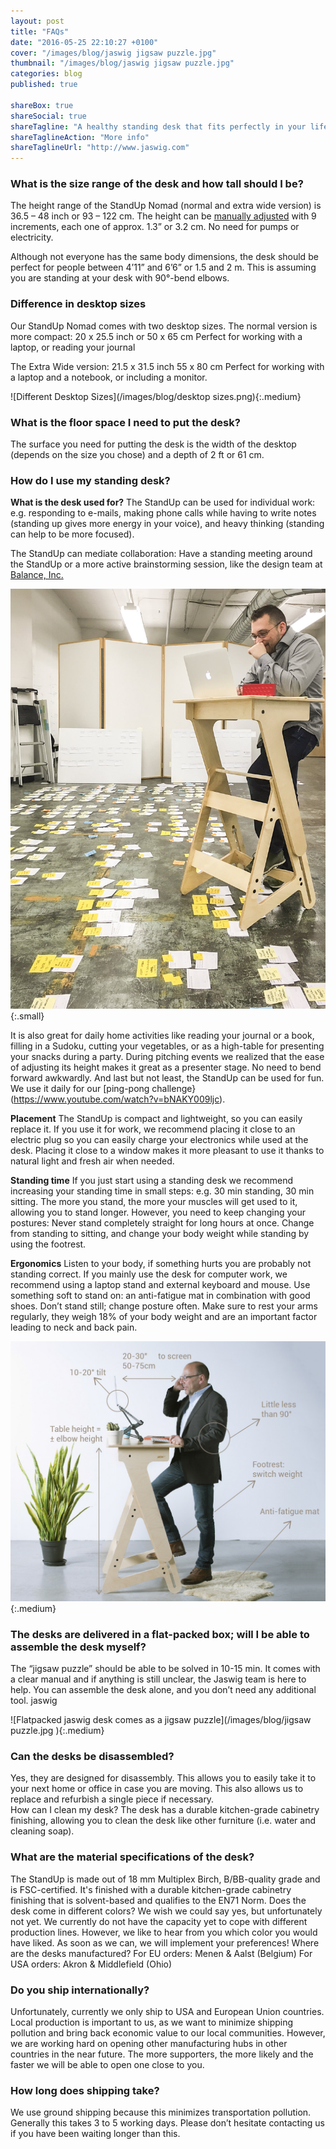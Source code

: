 ```yaml
---
layout: post
title: "FAQs"
date: "2016-05-25 22:10:27 +0100"
cover: "/images/blog/jaswig jigsaw puzzle.jpg"
thumbnail: "/images/blog/jaswig jigsaw puzzle.jpg"
categories: blog
published: true

shareBox: true
shareSocial: true
shareTagline: "A healthy standing desk that fits perfectly in your life"
shareTaglineAction: "More info"
shareTaglineUrl: "http://www.jaswig.com"
---
```


### What is the size range of the desk and how tall should I be?

The height range of the StandUp Nomad (normal and extra wide version) is 36.5 – 48 inch or 93 – 122 cm. The height can be [manually adjusted](https://www.youtube.com/watch?v=ey0lu2gvmB4) with 9 increments, each one of approx. 1.3” or 3.2 cm. No need for pumps or electricity. 
<!--more-->
Although not everyone has the same body dimensions, the desk should be perfect for people between 4’11” and 6’6” or 1.5 and 2 m. This is assuming you are standing at your desk with 90°-bend elbows. 

### Difference in desktop sizes
Our StandUp Nomad comes with two desktop sizes.
The normal version is more compact: 20 x 25.5 inch or 50 x 65 cm
Perfect for working with a laptop, or reading your journal

The Extra Wide version: 21.5 x 31.5 inch 55 x 80 cm
Perfect for working with a laptop and a notebook, or including a monitor.

![Different Desktop Sizes](/images/blog/desktop sizes.png){:.medium}

### What is the floor space I need to put the desk?
The surface you need for putting the desk is the width of the desktop (depends on the size you chose) and a depth of 2 ft or 61 cm. 

### How do I use my standing desk?

**What is the desk used for?**
The StandUp can be used for individual work: e.g. responding to e-mails, making phone calls while having to write notes (standing up gives more energy in your voice), and heavy thinking (standing can help to be more focused). 

The StandUp can mediate collaboration: Have a standing meeting around the StandUp or a more active brainstorming session, like the design team at [Balance, Inc.](http://www.balanceinc.com)

![Active brainstorming at Balance](/images/blog/balance.jpg){:.small}

It is also great for daily home activities like reading your journal or a book, filling in a Sudoku, cutting your vegetables, or as a high-table for presenting your snacks during a party. 
During pitching events we realized that the ease of adjusting its height makes it great as a presenter stage. No need to bend forward awkwardly. 
And last but not least, the StandUp can be used for fun. We use it daily for our [ping-pong challenge}(https://www.youtube.com/watch?v=bNAKY009ljc).

**Placement**
The StandUp is compact and lightweight, so you can easily replace it.
If you use it for work, we recommend placing it close to an electric plug so you can easily charge your electronics while used at the desk.
Placing it close to a window makes it more pleasant to use it thanks to natural light and fresh air when needed.

**Standing time**
If you just start using a standing desk we recommend increasing your standing time in small steps: e.g. 30 min standing, 30 min sitting. The more you stand, the more your muscles will get used to it, allowing you to stand longer. However, you need to keep changing your postures: Never stand completely straight for long hours at once. Change from standing to sitting, and change your body weight while standing by using the footrest. 

**Ergonomics**
Listen to your body, if something hurts you are probably not standing correct. If you mainly use the desk for computer work, we recommend using a laptop stand and external keyboard and mouse. Use something soft to stand on: an anti-fatigue mat in combination with good shoes. Don’t stand still; change posture often. Make sure to rest your arms regularly, they weigh 18% of your body weight and are an important factor leading to neck and back pain.

![How to use a jaswig standing desk correctly](/images/blog/ergonomics.jpg){:.medium}

### The desks are delivered in a flat-packed box; will I be able to assemble the desk myself?
The “jigsaw puzzle” should be able to be solved in 10-15 min. It comes with a clear manual and if anything is still unclear, the Jaswig team is here to help. You can assemble the desk alone, and you don’t need any additional tool. 
jaswig 

![Flatpacked jaswig desk comes as a jigsaw puzzle](/images/blog/jigsaw puzzle.jpg ){:.medium}

### Can the desks be disassembled?
Yes, they are designed for disassembly. This allows you to easily take it to your next home or office in case you are moving. This also allows us to replace and refurbish a single piece if necessary.  
How can I clean my desk?
The desk has a durable kitchen-grade cabinetry finishing, allowing you to clean the desk like other furniture (i.e. water and cleaning soap). 

### What are the material specifications of the desk?
The StandUp is made out of 18 mm Multiplex Birch, B/BB-quality grade and is FSC-certified. It's finished with a durable kitchen-grade cabinetry finishing that is solvent-based and qualifies to the EN71 Norm.
Does the desk come in different colors?
We wish we could say yes, but unfortunately not yet. We currently do not have the capacity yet to cope with different production lines. However, we like to hear from you which color you would have liked. As soon as we can, we will implement your preferences!
Where are the desks manufactured? 
For EU orders: Menen & Aalst (Belgium)
For USA orders: Akron & Middlefield (Ohio)

### Do you ship internationally?
Unfortunately, currently we only ship to USA and European Union countries. Local production is important to us, as we want to minimize shipping pollution and bring back economic value to our local communities. However, we are working hard on opening other manufacturing hubs in other countries in the near future. The more supporters, the more likely and the faster we will be able to open one close to you.  
### How long does shipping take?
We use ground shipping because this minimizes transportation pollution. Generally this takes 3 to 5 working days. Please don’t hesitate contacting us if you have been waiting longer than this. 
